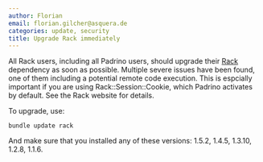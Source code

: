 ```yaml
---
author: Florian
email: florian.gilcher@asquera.de
categories: update, security
title: Upgrade Rack immediately
---
```


All Rack users, including all Padrino users, should upgrade their [Rack](http://rack.github.com/) dependency as soon as possible. Multiple severe issues have been found, one of them including a potential remote code execution. This is espcially important if you are using Rack::Session::Cookie, which Padrino activates by default. See the Rack website for details.

To upgrade, use:

    bundle update rack

And make sure that you installed any of these versions: 1.5.2, 1.4.5, 1.3.10, 1.2.8, 1.1.6.
